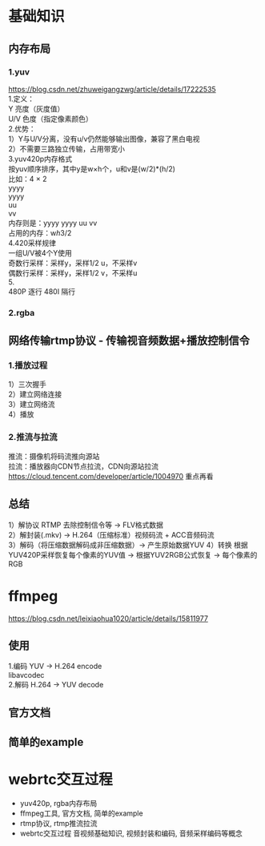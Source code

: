 # 基础知识
## 内存布局  
### 1.yuv
https://blog.csdn.net/zhuweigangzwg/article/details/17222535  
1.定义：  
Y 亮度（灰度值）    
U/V 色度（指定像素颜色）  
2.优势：  
1）Y与U/V分离，没有u/v仍然能够输出图像，兼容了黑白电视  
2）不需要三路独立传输，占用带宽小  
3.yuv420p内存格式  
按yuv顺序排序，其中y是w×h个，u和v是(w/2)\*(h/2)  
比如：4 × 2  
yyyy  
yyyy  
uu  
vv  
内存则是：yyyy yyyy uu vv  
占用的内存：w*h*3/2  
4.420采样规律  
一组U/V被4个Y使用  
奇数行采样：采样y，采样1/2 u，不采样v  
偶数行采样：采样y，采样1/2 v，不采样u  
5.  
480P 逐行
480I 隔行
### 2.rgba  
          
## 网络传输rtmp协议 - 传输视音频数据+播放控制信令
### 1.播放过程
1）三次握手  
2）建立网络连接  
3）建立网络流  
4）播放  
### 2.推流与拉流
推流：摄像机将码流推向源站  
拉流：播放器向CDN节点拉流，CDN向源站拉流  
https://cloud.tencent.com/developer/article/1004970 重点再看

## 总结
1）解协议 RTMP 去除控制信令等 -> FLV格式数据  
2）解封装(.mkv) -> H.264（压缩标准）视频码流 + ACC音频码流  
3）解码（将压缩数据解码成非压缩数据）-> 产生原始数据YUV 
4）转换 根据YUV420P采样恢复每个像素的YUV值 -> 根据YUV2RGB公式恢复 -> 每个像素的RGB  
  
# ffmpeg  
https://blog.csdn.net/leixiaohua1020/article/details/15811977  
## 使用
1.编码 YUV -> H.264 encode   
libavcodec  
2.解码 H.264 -> YUV decode    



## 官方文档  
## 简单的example  

# webrtc交互过程  


* yuv420p, rgba内存布局
* ffmpeg工具, 官方文档, 简单的example
* rtmp协议, rtmp推流拉流
* webrtc交互过程
音视频基础知识, 视频封装和编码, 音频采样编码等概念
